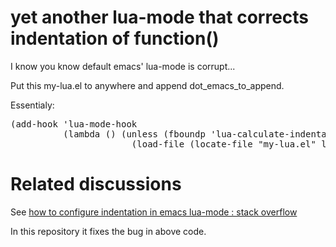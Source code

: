 yet another lua-mode that corrects indentation of function()
====

I know you know default emacs' lua-mode is corrupt...



Put this my-lua.el to anywhere and append dot_emacs_to_append.

Essentialy:

<pre>
(add-hook 'lua-mode-hook 
          (lambda () (unless (fboundp 'lua-calculate-indentation-right-shift-next)
                       (load-file (locate-file "my-lua.el" load-path)))))
</pre>

Related discussions
====
See
[how to configure indentation in emacs lua-mode : stack overflow](http://stackoverflow.com/questions/4643206/how-to-configure-indentation-in-emacs-lua-mode)

In this repository it fixes the bug in above code.
